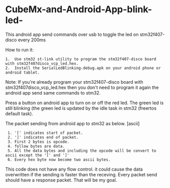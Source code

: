 # CubeMx-and-Android-App-blink-led-
This android app send commands over usb to toggle the led on stm32f407-disco every 200ms

How to run it:

    1.	Use stm32 st-link utility to program the stm32f407-disco board with stm32f407disco_vcp_led.hex.
    2.	Install the SerialLedBlinking-debug.apk on your android phone or android tablet.
    
Note: If you're already program your stm32f407-disco board with stm32f407disco_vcp_led.hex then you don't need to program it again the android app send same commands to stm32.

Press a button on android app to turn on or off the red led. The green led is still blinking (the green led is updated by the idle task in stm32 (freertos default task).

The packet sending from android app to stm32 as below.
        [ascii]

     1. '[' indicates start of packet.
     2. ']' indicates end of packet.
     3. First 2 bytes is opcode.
     4. follow bytes are data. 
     5. All the data bytes and including the opcode will be convert to ascii except the '[' and ']'
     6. Every hex byte now become two ascii bytes.

This code does not have any flow control. it could cause the data overwritten if the sending is faster than the receving.
Every packet send should have a response packet. That will be my goal.
